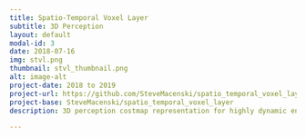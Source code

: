 ```yaml
---
title: Spatio-Temporal Voxel Layer
subtitle: 3D Perception
layout: default
modal-id: 3
date: 2018-07-16
img: stvl.png
thumbnail: stvl_thumbnail.png
alt: image-alt
project-date: 2018 to 2019
project-url: https://github.com/SteveMacenski/spatio_temporal_voxel_layer
project-base: SteveMacenski/spatio_temporal_voxel_layer
description: 3D perception costmap representation for highly dynamic environments. Uses novel data structured from Dreamworks animations applied to robotics for this real-time obstacle representation method. It is designed for robots processing multiple high-resolution sensors and substantially reduces resources compared to other state of the art solutions.

---
```

